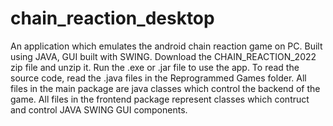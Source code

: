 # chain_reaction_desktop
An application which emulates the android chain reaction game on PC.
Built using JAVA, GUI built with SWING.
Download the CHAIN_REACTION_2022 zip file and unzip it.
Run the .exe or .jar file to use the app.
To read the source code, read the .java files in the Reprogrammed Games folder.
All files in the main package are java classes which control the backend of the game.
All files in the frontend package represent classes which contruct and control JAVA SWING GUI components.
